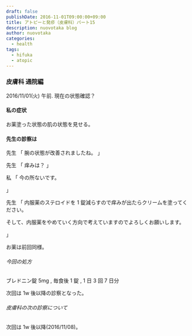 ```yaml
---
draft: false
publishDate: 2016-11-01T09:00:00+09:00
title: アトピーと発疹（皮膚科）パート15
description: nuovotaka blog
author: nuovotaka
categories:
  - health
tags:
  - hifuka
  - atopic
---
```


### 皮膚科 通院編

2016/11/01(火) 午前.
現在の状態確認？

#### 私の症状

お薬塗った状態の肌の状態を見せる。

#### 先生の診察は

先生
「
腕の状態が改善されましたね。
」

先生
「
痒みは？
」

私
「
今の所ないです。

」

先生
「
内服薬のステロイドを 1 錠減らすので痒みが出たらクリームを塗ってください。

そして、内服薬をやめていく方向で考えていますのでよろしくお願いします。

」

お薬は前回同様。

###### 今回の処方

ブレドニン錠 5mg , 毎食後 1 錠 , 1 日 3 回 7 日分

次回は 1w 後以降の診察となった。

###### 皮膚科の次の診察について

次回は 1w 後以降(2016/11/08)。
